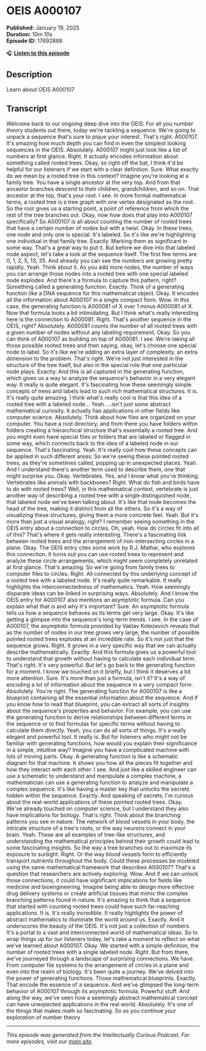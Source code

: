 # OEIS A000107

**Published:** January 19, 2025  
**Duration:** 10m 10s  
**Episode ID:** 17692888

🎧 **[Listen to this episode](https://intellectuallycurious.buzzsprout.com/2529712/episodes/17692888-oeis-a000107)**

## Description

Learn about OEIS A000107

## Transcript

Welcome back to our ongoing deep dive into the OEIS. For all you number theory students out there, today we're tackling a sequence. We're going to unpack a sequence that's sure to pique your interest. That's right. A000107. It's amazing how much depth you can find in even the simplest looking sequences in the OEIS. Absolutely. A000107 might just look like a list of numbers at first glance. Right. It actually encodes information about something called rooted trees. Okay, so right off the bat, I think it'd be helpful for our listeners if we start with a clear definition. Sure. What exactly do we mean by a rooted tree in this context? Imagine you're looking at a family tree. You have a single ancestor at the very top. And from that ancestor branches descend to their children, grandchildren, and so on. That ancestor at the top, that's your root. I see. In more formal mathematical terms, a rooted tree is a tree graph with one vertex designated as the root. So the root gives us a starting point, a point of reference from which the rest of the tree branches out. Okay, now how does that play into A000107 specifically? So A000107 is all about counting the number of rooted trees that have a certain number of nodes but with a twist. Okay. In these trees, one node and only one is special. It's labeled. So it's like we're highlighting one individual in that family tree. Exactly. Marking them as significant in some way. That's a great way to put it. But before we dive into that labeled node aspect, let's take a look at the sequence itself. The first few terms are 0, 1, 2, 5, 13, 35. And already you can see the numbers are growing pretty rapidly. Yeah. Think about it. As you add more nodes, the number of ways you can arrange those nodes into a rooted tree with one special labeled node explodes. And there's a formula to capture this pattern, right? Something called a generating function. Exactly. Think of a generating function like a DNA sequence for this mathematical object. Okay. It encodes all the information about A000107 in a single compact form. Wow. In this case, the generating function is A000081 of X over 1 minus A000081 of X. Now that formula looks a bit intimidating. But I think what's really interesting here is the connection to A000081. Right. That's another sequence in the OEIS, right? Absolutely. A000081 counts the number of all rooted trees with a given number of nodes without any labeling requirement. Okay. So you can think of A000107 as building on top of A000081. I see. We're taking all those possible rooted trees and then saying, okay, let's choose one special node to label. So it's like we're adding an extra layer of complexity, an extra dimension to the problem. That's right. We're not just interested in the structure of the tree itself, but also in the special role that one particular node plays. Exactly. And this is all captured in the generating function, which gives us a way to analyze the sequence's behavior in a very elegant way. It really is quite elegant. It's fascinating how these seemingly simple concepts of trees and labels lead to such rich mathematical structures. It is. It's really quite amazing. I think what's really cool is that this idea of a rooted tree with a labeled node... Yeah. ...isn't just some abstract mathematical curiosity. It actually has applications in other fields like computer science. Absolutely. Think about how files are organized on your computer. You have a root directory, and from there you have folders within folders creating a hierarchical structure that's essentially a rooted tree. And you might even have special files or folders that are labeled or flagged in some way, which connects back to the idea of a labeled node in our sequence. That's fascinating. Yeah. It's really cool how these concepts can be applied in such different areas. So we're seeing these pointed rooted trees, as they're sometimes called, popping up in unexpected places. Yeah. And I understand there's another term used to describe them, one that might surprise you. Okay. Vertebrates. Yes, and I know what you're thinking. Vertebrates like animals with backbones? Right. What do fish and birds have to do with rooted trees? Well, in this mathematical context, vertebrate is just another way of describing a rooted tree with a single distinguished node, that labeled node we've been talking about. It's like that node becomes the head of the tree, making it distinct from all the others. So it's a way of visualizing these structures, giving them a more concrete feel. Yeah. But it's more than just a visual analogy, right? I remember seeing something in the OEIS entry about a connection to circles. Oh, yeah. How do circles fit into all of this? That's where it gets really interesting. There's a fascinating link between rooted trees and the arrangement of non-intersecting circles in a plane. Okay. The OEIS entry cites some work by R.J. Mathar, who explores this connection. It turns out you can use rooted trees to represent and analyze these circle arrangements, which might seem completely unrelated at first glance. That's amazing. So we're going from family trees to computer files to circles. Right. All connected by this underlying concept of a rooted tree with a labeled node. It's really quite remarkable. It really highlights the interconnectedness of mathematics. Yeah. How seemingly disparate ideas can be linked in surprising ways. Absolutely. And I know the OEIS entry for A000107 also mentions an asymptotic formula. Can you explain what that is and why it's important? Sure. An asymptotic formula tells us how a sequence behaves as its terms get very large. Okay. It's like getting a glimpse into the sequence's long-term trends. I see. In the case of A000107, the asymptotic formula provided by Vaklav Kotezevich reveals that as the number of nodes in our tree grows very large, the number of possible pointed rooted trees explodes at an incredible rate. So it's not just that the sequence grows. Right. It grows in a very specific way that we can actually describe mathematically. Exactly. And this formula gives us a powerful tool to understand that growth without having to calculate each individual term. That's right. It's very powerful. But let's go back to the generating function for a moment. I know we touched on it briefly, but I think it deserves a bit more attention. Sure. It's more than just a formula, isn't it? It's a way of encoding a lot of information about the sequence in a very compact form. Absolutely. You're right. The generating function for A000107 is like a blueprint containing all the essential information about the sequence. And if you know how to read that blueprint, you can extract all sorts of insights about the sequence's properties and behavior. For example, you can use the generating function to derive relationships between different terms in the sequence or to find formulas for specific terms without having to calculate them directly. Yeah, you can do all sorts of things. It's a really elegant and powerful tool. It really is. But for listeners who might not be familiar with generating functions, how would you explain their significance in a simple, intuitive way? Imagine you have a complicated machine with lots of moving parts. Okay. A generating function is like a schematic diagram for that machine. It shows you how all the pieces fit together and how they interact with each other. I see. And just like a skilled engineer can use a schematic to understand and manipulate a complex machine, a mathematician can use a generating function to analyze and manipulate a complex sequence. It's like having a master key that unlocks the secrets hidden within the sequence. Exactly. And speaking of secrets, I'm curious about the real-world applications of these pointed rooted trees. Okay. We've already touched on computer science, but I understand they also have implications for biology. That's right. Think about the branching patterns you see in nature. The network of blood vessels in your body, the intricate structure of a tree's roots, or the way neurons connect in your brain. Yeah. These are all examples of tree-like structures, and understanding the mathematical principles behind their growth could lead to some fascinating insights. So the way a tree branches out to maximize its exposure to sunlight. Right. Or the way blood vessels form to efficiently transport nutrients throughout the body. Could these processes be modeled using the same mathematical framework that describes A000107? That's a question that researchers are actively exploring. Wow. And if we can unlock those connections, it could have significant implications for fields like medicine and bioengineering. Imagine being able to design more effective drug delivery systems or create artificial tissues that mimic the complex branching patterns found in nature. It's amazing to think that a sequence that started with counting rooted trees could have such far-reaching applications. It is. It's really incredible. It really highlights the power of abstract mathematics to illuminate the world around us. Exactly. And it underscores the beauty of the OEIS. It's not just a collection of numbers. It's a portal to a vast and interconnected world of mathematical ideas. So to wrap things up for our listeners today, let's take a moment to reflect on what we've learned about A000107. Okay. We started with a simple definition, the number of rooted trees with a single labeled node. Right. But from there, we've journeyed through a landscape of surprising connections. We have. From computer file systems to the arrangement of circles in a plane and even into the realm of biology. It's been quite a journey. We've delved into the power of generating functions. Those mathematical blueprints. Exactly. That encode the essence of a sequence. And we've glimpsed the long-term behavior of A000107 through its asymptotic formula. Powerful stuff. And along the way, we've seen how a seemingly abstract mathematical concept can have unexpected applications in the real world. Absolutely. It's one of the things that makes math so fascinating. So as you continue your exploration of number theory

---
*This episode was generated from the Intellectually Curious Podcast. For more episodes, visit our [main site](https://intellectuallycurious.buzzsprout.com).*
